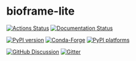 # bioframe-lite

[![Actions Status][actions-badge]][actions-link]
[![Documentation Status][rtd-badge]][rtd-link]

[![PyPI version][pypi-version]][pypi-link]
[![Conda-Forge][conda-badge]][conda-link]
[![PyPI platforms][pypi-platforms]][pypi-link]

[![GitHub Discussion][github-discussions-badge]][github-discussions-link]
[![Gitter][gitter-badge]][gitter-link]

<!-- prettier-ignore-start -->
[actions-badge]:            https://github.com/open2c/bioframe-lite/workflows/CI/badge.svg
[actions-link]:             https://github.com/open2c/bioframe-lite/actions
[conda-badge]:              https://img.shields.io/conda/vn/conda-forge/bioframe-lite
[conda-link]:               https://github.com/conda-forge/bioframe-lite-feedstock
[github-discussions-badge]: https://img.shields.io/static/v1?label=Discussions&message=Ask&color=blue&logo=github
[github-discussions-link]:  https://github.com/open2c/bioframe-lite/discussions
[gitter-badge]:             https://badges.gitter.im/https://github.com/open2c/bioframe-lite/community.svg
[gitter-link]:              https://gitter.im/https://github.com/open2c/bioframe-lite/community?utm_source=badge&utm_medium=badge&utm_campaign=pr-badge
[pypi-link]:                https://pypi.org/project/bioframe-lite/
[pypi-platforms]:           https://img.shields.io/pypi/pyversions/bioframe-lite
[pypi-version]:             https://img.shields.io/pypi/v/bioframe-lite
[rtd-badge]:                https://readthedocs.org/projects/bioframe-lite/badge/?version=latest
[rtd-link]:                 https://bioframe-lite.readthedocs.io/en/latest/?badge=latest

<!-- prettier-ignore-end -->
